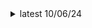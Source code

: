 <details><summary>latest 10/06/24</summary><p>

First released

```as
#include "SwapWeapons"

void MapInit()
{
    SwapWeapons::config ='maps/SwapWeapons.json';
    SwapWeapons::MapInit();
}
```

- Added weapon names for Kerncore's weapon packs

---

</p></details>
